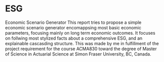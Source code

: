 # ESG
Economic Scenario Generator
This report tries to propose a simple economic scenario generator encomappsing most basic economic parameters, focusing mainly on long term economic outcomes. It focuses on follwing most stylized facts about a comprehensive ESG, and an explainable cascasding structure.
This was made by me in fulfillment of the project requirement for the course ACMA830 toward the degree of Master of Science in Actuarial Science at Simon Fraser University, BC, Canada.
